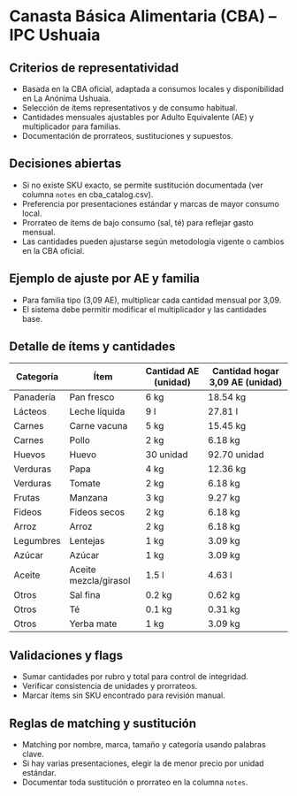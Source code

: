 # Canasta Básica Alimentaria (CBA) – IPC Ushuaia

## Criterios de representatividad
- Basada en la CBA oficial, adaptada a consumos locales y disponibilidad en La Anónima Ushuaia.
- Selección de ítems representativos y de consumo habitual.
- Cantidades mensuales ajustables por Adulto Equivalente (AE) y multiplicador para familias.
- Documentación de prorrateos, sustituciones y supuestos.

## Decisiones abiertas
- Si no existe SKU exacto, se permite sustitución documentada (ver columna `notes` en cba_catalog.csv).
- Preferencia por presentaciones estándar y marcas de mayor consumo local.
- Prorrateo de ítems de bajo consumo (sal, té) para reflejar gasto mensual.
- Las cantidades pueden ajustarse según metodología vigente o cambios en la CBA oficial.

## Ejemplo de ajuste por AE y familia
- Para familia tipo (3,09 AE), multiplicar cada cantidad mensual por 3,09.
- El sistema debe permitir modificar el multiplicador y las cantidades base.

## Detalle de ítems y cantidades

| Categoría | Ítem | Cantidad AE (unidad) | Cantidad hogar 3,09 AE (unidad) |
|-----------|------|---------------------|---------------------------------|
| Panadería | Pan fresco | 6 kg | 18.54 kg |
| Lácteos | Leche líquida | 9 l | 27.81 l |
| Carnes | Carne vacuna | 5 kg | 15.45 kg |
| Carnes | Pollo | 2 kg | 6.18 kg |
| Huevos | Huevo | 30 unidad | 92.70 unidad |
| Verduras | Papa | 4 kg | 12.36 kg |
| Verduras | Tomate | 2 kg | 6.18 kg |
| Frutas | Manzana | 3 kg | 9.27 kg |
| Fideos | Fideos secos | 2 kg | 6.18 kg |
| Arroz | Arroz | 2 kg | 6.18 kg |
| Legumbres | Lentejas | 1 kg | 3.09 kg |
| Azúcar | Azúcar | 1 kg | 3.09 kg |
| Aceite | Aceite mezcla/girasol | 1.5 l | 4.63 l |
| Otros | Sal fina | 0.2 kg | 0.62 kg |
| Otros | Té | 0.1 kg | 0.31 kg |
| Otros | Yerba mate | 1 kg | 3.09 kg |

## Validaciones y flags
- Sumar cantidades por rubro y total para control de integridad.
- Verificar consistencia de unidades y prorrateos.
- Marcar ítems sin SKU encontrado para revisión manual.

## Reglas de matching y sustitución
- Matching por nombre, marca, tamaño y categoría usando palabras clave.
- Si hay varias presentaciones, elegir la de menor precio por unidad estándar.
- Documentar toda sustitución o prorrateo en la columna `notes`.
